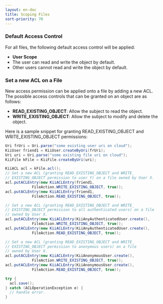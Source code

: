 ```yaml
---
layout: en-doc
title: Scoping Files
sort-priority: 70
---
```

### Default Access Control

For all files, the following default access control will be applied:

 * **User Scope**
  * The user can read and write the object by default.
  * Other users cannot read and write the object by default.

### Set a new ACL on a File

New access permission can be applied onto a file by adding a new ACL.  The possible access controls that can be granted on an object are as follows:

 * **READ\_EXISTING\_OBJECT**: Allow the subject to read the object.
 * **WRITE\_EXISTING\_OBJECT**: Allow the subject to modify and delete the object.

Here is a sample snippet for granting READ\_EXISTING\_OBJECT and WRITE\_EXISTING\_OBJECT permissions:

```java
Uri frUri = Uri.parse("some existing user uri on cloud");
KiiUser friend1 = KiiUser.createByUri(frUri);
Uri uri = Uri.parse("some existing file uri on cloud");
KiiFile kFile = KiiFile.createByUri(uri);

KiiACL acl = kFile.acl();
// Set a new ACL (granting READ_EXISTING_OBJECT and WRITE_
// EXISTING_OBJECT permission to user Y) on a file owned by User X.
acl.putACLEntry(new KiiACLEntry(friend1,
            FileAction.WRITE_EXISTING_OBJECT, true));
acl.putACLEntry(new KiiACLEntry(friend1,
            FileAction.READ_EXISTING_OBJECT, true));

// Set a new ACL (granting READ_EXISTING_OBJECT and WRITE_
// EXISTING_OBJECT permission to all authenticated users) on a file
// owned by User X.
acl.putACLEntry(new KiiACLEntry(KiiAnyAuthenticatedUser.create(),
            FileAction.WRITE_EXISTING_OBJECT, true));
acl.putACLEntry(new KiiACLEntry(KiiAnyAuthenticatedUser.create(),
            FileAction.READ_EXISTING_OBJECT, true));

// Set a new ACL (granting READ_EXISTING_OBJECT and WRITE_
// EXISTING_OBJECT permission to anonymous users) on a file
// owned by User X.
acl.putACLEntry(new KiiACLEntry(KiiAnonymousUser.create(),
            FileAction.WRITE_EXISTING_OBJECT, true));
acl.putACLEntry(new KiiACLEntry(KiiAnonymousUser.create(),
            FileAction.READ_EXISTING_OBJECT, true));

try {
  acl.save();
} catch (ACLOperationException e) {
  // handle error.
}
```


